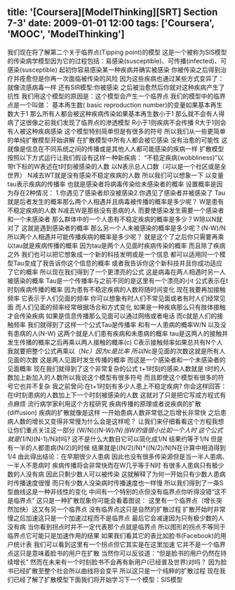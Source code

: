 title: '[Coursera][ModelThinking][SRT] Section 7-3'
date: 2009-01-01 12:00
tags: ['Coursera', 'MOOC', 'ModelThinking']
---

我们现在将了解第二个关于临界点(Tipping point)的模型
这是一个被称为SIS模型的传染病学模型因为它的过程包括：易感染(susceptible)、可传播(infected)、可感染(susceptible)
起初你容易感染某一种疾病并确实被感染
你被传染之后得到治疗并痊愈但是你再一次面临被传染的风险
因为这些疾病也通过某些方式变异了：就像流感病毒一样
还有SIR模型:你被感染
之后被治愈然后你就对这种疾病产生了抗性
我们用这个模型的原因是：这个模型会产生一个临界点
我们的模型中的临界点是一个叫做：
基本再生数( basic reproduction number)的变量如果基本再生数大于1
那么所有人都会被这种疾病传染如果基本再生数小于1
那么就不会有人得病了这很像之前我们发现了临界点的渗透模型
R小于1则疾病不会传播
R大于1则会有人被这种疾病感染
这个模型特别简单但是有很多的符号
所以我们从一些更简单的单纯扩散模型开始讲解
在扩散模型中所有人都会被它感染
没有治愈的可能性
这就像是信息在不同系统之间的传播或是其他人人都可能感染的疾病一样
扩散模型按照以下方式运行让我们假设有这样一种新疾病：
“不稳定疾病(wobbliness)”以带t下标的W表述在t时刻被感染的人数
以N表示总人口数（可以是一个社区或是全世界）
N减去WT就是没有感染不稳定疾病的人数
所以我们可以想象一下
以变量tau表示疾病的传播率
也就是感染者将病毒传染给未感染者的概率
设置概率是因为存在2种情况：
1.你遇见了感染者却没被感染2.你遇见了感染者并被感染了
Tau就是后者发生的概率那么两个人相遇并且病毒被传播的概率是多少呢？
W是患有不稳定疾病的人数
N减去W是那些没有患病的人
而要使感染发生需要一个感染者和一个未感染者
那么群体中的一个人患有不稳定疾病的概率是多少？W除以N就对了
这就是遇到感染者的概率
那么另一个人未被感染的概率是多少呢？(N-W)/N
所以两个人相遇并可能传播疾病的概率是多少呢？
就是这个了之后你只需要再乘以tau就是疾病传播的概率
因为tau是两个人见面时疾病传染的概率
而且除了疾病之外
我们也可以把它想象成一个新的科技发明或是一个信息
都可以适用同一个模型Tau变成了我告诉你这个信息的概率
或者我告诉你这个新科技并且你成功适应了它的概率
所以现在我们得到了一个更漂亮的公式
这是病毒在两人相遇时另一人被感染的概率
Tau是一个传播率与之前不同的是这里有一个漂亮的小t
公式表示在t时刻疾病传播的概率
因为患有不稳定疾病的人数将随时间变化
现在我要再加接触频率
它表示于人们见面的频率
你可以想象有时人们不常见面或者有时人们经常见面
而人们见面的频率经常根据场合和方式变化
如果是一种疾病那么只有肢体接触才会传染疾病
如果是信息传播那么见面可以通过网络或者电话
而c就是人们的接触频率
我们就得到了这样一个公式Tau是传播率
和有一人患病的概率W/N
以及没有患病的人(N-W)
这两个就是人们患有疾病和未患病的概率
tau是这两人的接触并发生传播的概率之后再乘以两人接触的概率(c)
C表示接触频率如果总共有N个人
我就要把整个公式再乘以（N*c）因为c是比率
所以N*c是见面的次数这就是所有人见面的次数
这是两人见面时发生传播的概率
而这是一个感染者和一个未感染者的见面概率
现在我们就得到了这个非常复杂的公式
t+1时刻的感染人数就是
t时的人数加上新加入的人数所以我说这个模型有很多符号
而且即使这个模型有很多的符号它也并不复杂
我之前曾问:在t+1时刻有多少人患上不稳定疾病? 你会这样回答：
在t时刻患病的人数加上下一个时刻被感染的人数
这就对了只是把它写成方程式有点麻烦
流行病学家利用这个方程研究
疾病传播的原理或者说疾病的扩散(diffusion)
疾病的扩散就像是这样
一开始患病人数非常低之后增长非常快
之后患病人数的增长又变得非常慢为什么会是这样呢？
让我们来仔细看看这个方程我想让你们重点关注这一部分
(W/N)*((N-W)/N)当W的值很小比如一个人时
这个公式就是(1/N)*(N-1)/N对吗?
这不是什么大数目它可以简化成1/N
结果约等于1/N
但是有一半的人都患病(N/2)的时候
结果就是((N/2)/N)*((N/2)/N)N在计算中相消得到1/4
由此得出结论：在早期很少人患病
因此也没有很多传染源但是当一半人患病、一半人不患病时
疾病传播将会非常快而在W几乎等于N时
有很多人患病只有极少数的人没有病
因此只剩少数人可以被传染
这就解释了为何一开始只有少数人患病时传播速度很慢
而只有少数人没染病时传播速度也一样慢
所以我们得到了一条S型曲线这是一种非线性的变化
中间有一个特别的点但没有临界点你听得没错“这不是临界点”
这只是一种扩散现象你可能会看着图说：
这里有一个临界点（增长突然加快）这又有另一个临界点
没有临界点这只是自然的扩散过程
扩散开始时非常慢之后加速这只是一个加速过程而不是临界点
最后它会减速因为只有极少数的人没有病
当你看到拐点时并不一定代表那个点就是临界点
所以图形的拐点不等同于临界点它可能只是加速作用的结果
如果我们看其它的表比如脸书(Facebook)的用户统计表
我们可以看到这里有一个拐点但它其实是在这里加速
它并不是一个临界点这只是意味着脸书的用户在扩散
当然你可以反驳道：“但是脸书的用户仍然在持续增长”
然而在未来有一个时刻脸书不会再有新用户(已经普及世界)对吗？
因为脸书已经扩散至整个社会所以曲线将会变平
所以这只是一个纯粹的扩散过程
现在我们已经了解了扩散模型下面我们将开始学习下一个模型：SIS模型
